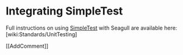 <!-- Name: Integration/SimpleTest -->
<!-- Version: 2 -->
<!-- Last-Modified: 2006/11/30 15:53:25 -->
<!-- Author: demian -->
# Integrating SimpleTest
Full instructions on using [SimpleTest](http://www.lastcraft.com/simple_test.php) with Seagull are available here: [wiki:Standards/UnitTesting]

[[AddComment]]
